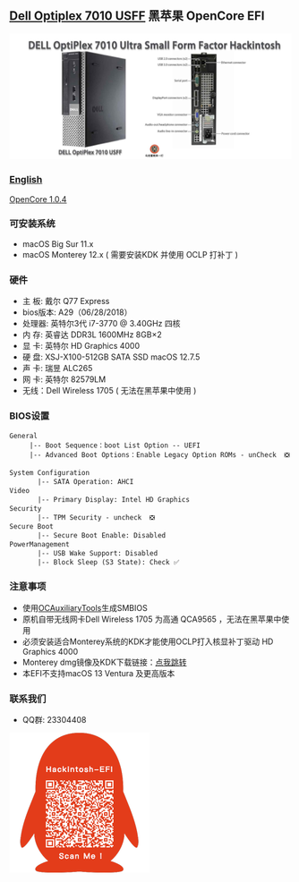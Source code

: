 ## **[Dell Optiplex 7010 USFF](https://github.com/hackintosh-club/DELL-7010-USFF-OpenCore)  黑苹果 OpenCore EFI**

![image](ScreenShot/dell7010usff.jpg)

### [English](README.EN.md)

[OpenCore 1.0.4](https://github.com/acidanthera/OpenCorePkg)

### 可安装系统

- macOS Big Sur 11.x
- macOS Monterey 12.x ( 需要安装KDK 并使用 OCLP 打补丁 )

### 硬件

- 主   板: 戴尔 Q77 Express
- bios版本: A29（06/28/2018）
- 处理器: 英特尔3代  i7-3770  @ 3.40GHz 四核
- 内   存: 英睿达 DDR3L 1600MHz 8GB×2
- 显   卡: 英特尔 HD Graphics 4000
- 硬   盘: XSJ-X100-512GB SATA SSD macOS 12.7.5
- 声   卡: 瑞昱 ALC265
- 网   卡: 英特尔 82579LM
- 无线：Dell Wireless 1705 ( 无法在黑苹果中使用 )

### BIOS设置

```
General
     |-- Boot Sequence：boot List Option -- UEFI
     |-- Advanced Boot Options：Enable Legacy Option ROMs - unCheck  ❎  

System Configuration
	   |-- SATA Operation: AHCI
Video
	   |-- Primary Display: Intel HD Graphics
Security
	   |-- TPM Security - uncheck  ❎  
Secure Boot
	   |-- Secure Boot Enable: Disabled
PowerManagement
	   |-- USB Wake Support: Disabled
	   |-- Block Sleep (S3 State): Check ✅
```

### 注意事项

- 使用[OCAuxiliaryTools](https://github.com/ic005k/OCAuxiliaryTools/releases)生成SMBIOS
- 原机自带无线网卡Dell Wireless 1705 为高通 QCA9565 ，无法在黑苹果中使用
- 必须安装适合Monterey系统的KDK才能使用OCLP打入核显补丁驱动 HD Graphics 4000
- Monterey dmg镜像及KDK下载链接：[点我跳转](https://hackintosh.club/d/10000080)
- 本EFI不支持macOS 13 Ventura 及更高版本

### 联系我们

- QQ群: 23304408

![image](ScreenShot/QRCode.png)